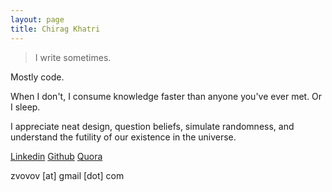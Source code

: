 ```yaml
---
layout: page
title: Chirag Khatri
---
```


> I write sometimes.

Mostly code.

When I don't, I consume knowledge faster than anyone you've ever met. Or I sleep.

I appreciate neat design, question beliefs, simulate randomness, and understand the futility of our existence in the universe.

[Linkedin](https://www.linkedin.com/in/khatrichirag) [Github](https://www.github.com/zvovov) [Quora](https://www.quora.com/profile/Chirag-Khatri-10)

zvovov [at] gmail [dot] com
